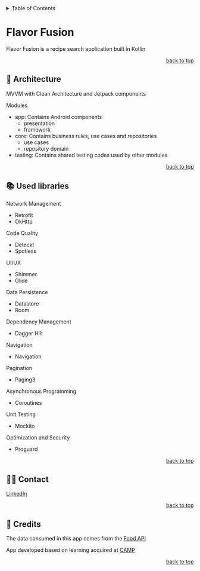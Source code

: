 <details>
  <summary>Table of Contents</summary>
  <ol>
    <li><a href="#flavorfusion">The Project</a></li>
    <li><a href="#architecture">Architecture</a></li>
    <li><a href="#used-libraries">Used libraries</a></li>
    <li><a href="#contact">Contact</a></li>
    <li><a href="#credits">Credits</a></li>
  </ol>
</details>

# Flavor Fusion
Flavor Fusion is a recipe search application built in Kotlin
<p align="right"><a href="#readme-top">back to top</a></p>

## 🧩 Architecture
MVVM with Clean Architecture and Jetpack components

Modules
* app: 
Contains Android components
  * presentation
  * framework
* core: 
Contains business rules, use cases and repositories
  * use cases
  * repository
domain
* testing: 
Contains shared testing codes used by other modules
<p align="right"><a href="#readme-top">back to top</a></p>

## 📚 Used libraries

Network Management
* Retrofit
* OkHttp

Code Quality
* Deteckt
* Spotless

UI/UX
* Shimmer
* Glide

Data Persistence
* Datastore
* Room

Dependency Management
* Dagger Hilt

Navigation
* Navigation

Pagination
* Paging3

Asynchronous Programming
* Coroutines

Unit Testing
* Mockito

Optimization and Security
* Proguard
<p align="right"><a href="#readme-top">back to top</a></p>

## 👩‍💻 Contact
[LinkedIn](https://www.linkedin.com/in/mellina-cerqueira/)
<p align="right"><a href="#readme-top">back to top</a></p>

## 🤝 Credits
The data consumed in this app comes from the [Food API](https://spoonacular.com/food-api)
 
App developed based on learning acquired at [CAMP](https://douglasmotta.com.br/curso-android-moderno-profissional/) 
<p align="right"><a href="#readme-top">back to top</a></p>
